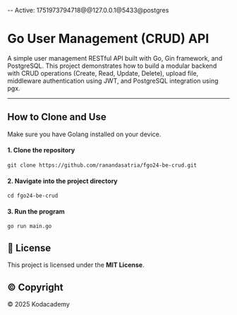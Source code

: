 -- Active: 1751973794718@@127.0.0.1@5433@postgres
# Go User Management (CRUD) API

A simple user management RESTful API built with Go, Gin framework, and PostgreSQL. This project demonstrates how to build a modular backend with CRUD operations (Create, Read, Update, Delete), upload file, middleware authentication using JWT, and PostgreSQL integration using pgx.

---


## How to Clone and Use

Make sure you have Golang installed on your device.

#### 1. Clone the repository
```
git clone https://github.com/ranandasatria/fgo24-be-crud.git
```

#### 2. Navigate into the project directory
```
cd fgo24-be-crud
```

#### 3. Run the program
```
go run main.go
```

## 📄 License

This project is licensed under the **MIT License**.  

## ©️ Copyright

&copy; 2025 Kodacademy